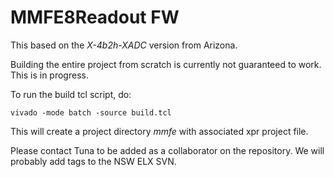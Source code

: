 # MMFE8Readout FW

This based on the *X-4b2h-XADC* version from Arizona. 

Building the entire project from scratch is currently not guaranteed to work. This is in progress.

To run the build tcl script, do:

    vivado -mode batch -source build.tcl

This will create a project directory *mmfe* with associated xpr project file.

Please contact Tuna to be added as a collaborator on the repository. We will probably add tags to the NSW ELX SVN.

